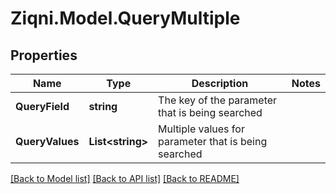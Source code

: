
# Ziqni.Model.QueryMultiple

## Properties

Name | Type | Description | Notes
------------ | ------------- | ------------- | -------------
**QueryField** | **string** | The key of the parameter that is being searched | 
**QueryValues** | **List&lt;string&gt;** | Multiple values for parameter that is being searched | 

[[Back to Model list]](../README.md#documentation-for-models)
[[Back to API list]](../README.md#documentation-for-api-endpoints)
[[Back to README]](../README.md)

